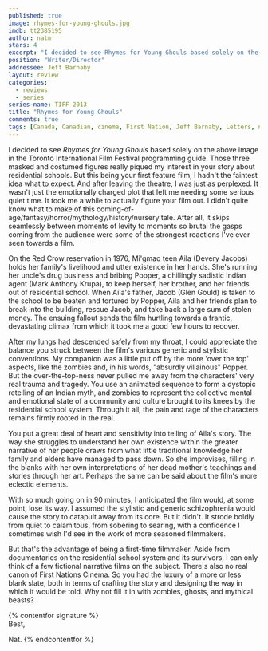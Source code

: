 ```yaml
---
published: true
image: rhymes-for-young-ghouls.jpg
imdb: tt2385195
author: natm 
stars: 4
excerpt: "I decided to see Rhymes for Young Ghouls based solely on the above image in the Toronto International Film Festival programming guide."
position: "Writer/Director"
addressee: Jeff Barnaby
layout: review
categories:
  - reviews
  - series
series-name: TIFF 2013
title: "Rhymes for Young Ghouls"
comments: true
tags: [Canada, Canadian, cinema, First Nation, Jeff Barnaby, Letters, native, TIFF, Toronto International Film Festival, writer/director, Zboriginal]
---
```

I decided to see _Rhymes for Young Ghouls_ based solely on the above image in the Toronto International Film Festival programming guide. Those three masked and costumed figures really piqued my interest in your story about residential schools. But this being your first feature film, I hadn't the faintest idea what to expect. And after leaving the theatre, I was just as perplexed. It wasn't just the emotionally charged plot that left me needing some serious quiet time. It took me a while to actually figure your film out. I didn't quite know what to make of this coming-of-age/fantasy/horror/mythology/history/nursery tale. After all, it skips seamlessly between moments of levity to moments so brutal the gasps coming from the audience were some of the strongest reactions I've ever seen towards a film.

On the Red Crow reservation in 1976, Mi'gmaq teen Aila (Devery Jacobs) holds her family's livelihood and utter existence in her hands. She's running her uncle's drug business and bribing Popper, a chillingly sadistic Indian agent (Mark Anthony Krupa), to keep herself, her brother, and her friends out of residential school. When Aila's father, Jacob (Glen Gould) is taken to the school to be beaten and tortured by Popper, Aila and her friends plan to break into the building, rescue Jacob, and take back a large sum of stolen money. The ensuing fallout sends the film hurtling towards a frantic, devastating climax from which it took me a good few hours to recover.

After my lungs had descended safely from my throat, I could appreciate the balance you struck between the film's various generic and stylistic conventions. My companion was a little put off by the more 'over the top' aspects, like the zombies and, in his words, "absurdly villainous" Popper. But the over-the-top-ness never pulled me away from the characters' very real trauma and tragedy. You use an animated sequence to form a dystopic retelling of an Indian myth, and zombies to represent the collective mental and emotional state of a community and culture brought to its knees by the residential school system. Through it all, the pain and rage of the characters remains firmly rooted in the real. 

You put a great deal of heart and sensitivity into telling of Aila's story. The way she struggles to understand her own existence within the greater narrative of her people draws from what little traditional knowledge her family and elders have managed to pass down. So she improvises, filling in the blanks with her own interpretations of her dead mother's teachings and stories through her art. Perhaps the same can be said about the film's more eclectic elements.

With so much going on in 90 minutes, I anticipated the film would, at some point, lose its way. I assumed the stylistic and generic schizophrenia would cause the story to catapult away from its core. But it didn't. It strode boldly from quiet to calamitous, from sobering to searing, with a confidence I sometimes wish I'd see in the work of more seasoned filmmakers.

But that's the advantage of being a first-time filmmaker. Aside from documentaries on the residential school system and its survivors, I can only think of a few fictional narrative films on the subject. There's also no real canon of First Nations Cinema. So you had the luxury of a more or less blank slate, both in terms of crafting the story and designing the way in which it would be told. Why not fill it in with zombies, ghosts, and mythical beasts? 

{% contentfor signature %}	Best,

Nat.
{% endcontentfor %}